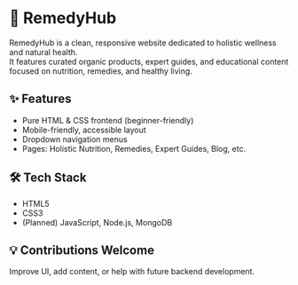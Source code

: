 # 🌿 RemedyHub

RemedyHub is a clean, responsive website dedicated to holistic wellness and natural health.  
It features curated organic products, expert guides, and educational content focused on nutrition, remedies, and healthy living.

## ✨ Features
- Pure HTML & CSS frontend (beginner-friendly)
- Mobile-friendly, accessible layout
- Dropdown navigation menus
- Pages: Holistic Nutrition, Remedies, Expert Guides, Blog, etc.

## 🛠️ Tech Stack
- HTML5
- CSS3
- (Planned) JavaScript, Node.js, MongoDB

## 💡 Contributions Welcome
Improve UI, add content, or help with future backend development.
